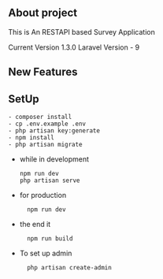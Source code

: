 ## About project

This is An RESTAPI based Survey Application

Current Version 1.3.0
Laravel Version - 9

## New Features

## SetUp

```
- composer install
- cp .env.example .env
- php artisan key:generate
- npm install
- php artisan migrate

```

- while in development

    ```
    npm run dev 
    php artisan serve

    ```

- for production

        npm run dev 

- the end it 

        npm run build   

- To set up admin

        php artisan create-admin  
